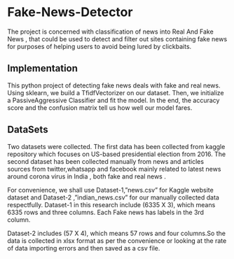 # Fake-News-Detector
The project is concerned with classification of news into Real And Fake News , that could be used to detect and filter out sites containing fake news for purposes of helping users to avoid being lured by clickbaits. 

## Implementation

This python project of detecting fake news deals with fake and real news.
Using sklearn, we build a TfidfVectorizer on our dataset. Then, we initialize a
PassiveAggressive Classifier and fit the model. In the end, the accuracy score
and the confusion matrix tell us how well our model fares.

## DataSets

Two datasets were collected. The first data has been collected from kaggle repository which
focuses on US-based presidential election from 2016. The second dataset has been collected manually from
news and articles sources from twitter,whatsapp and facebook mainly related to latest news
around corona virus in India , both fake and real news . 

For convenience, we shall use Dataset-1,”news.csv” for Kaggle website dataset and Dataset-2 ,”indian_news.csv” for our
manually collected data respectfully. Dataset-1 in this research include (6335 X 3), which means
6335 rows and three columns. Each Fake news has labels in the 3rd column. 

Dataset-2 includes (57 X 4), which means 57 rows and four columns.So the data is collected in
xlsx format as per the convenience or looking at the rate of data importing errors and then saved
as a csv file.
